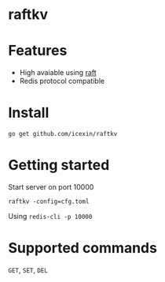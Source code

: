 raftkv
======

# Features

* High avaiable using [raft](http://raftconsensus.github.io/)
* Redis protocol compatible

# Install

`go get github.com/icexin/raftkv`

# Getting started

Start server on port 10000

`raftkv -config=cfg.toml`

Using `redis-cli -p 10000`

# Supported commands

`GET`, `SET`, `DEL`
